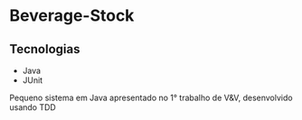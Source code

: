 # Beverage-Stock

## Tecnologias
- Java
- JUnit

Pequeno sistema em Java apresentado no 1° trabalho de V&V, desenvolvido usando TDD
